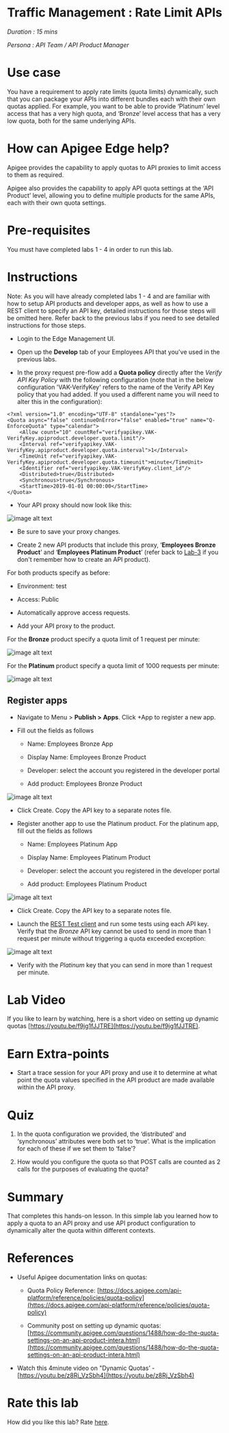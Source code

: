 # Traffic Management : Rate Limit APIs

*Duration : 15 mins*

*Persona : API Team / API Product Manager*

# Use case

You have a requirement to apply rate limits (quota limits) dynamically, such that you can package your APIs into different bundles each with their own quotas applied. For example, you want to be able to provide ‘Platinum’ level access that has a very high quota, and ‘Bronze’ level access that has a very low quota, both for the same underlying APIs.

# How can Apigee Edge help?

Apigee provides the capability to apply quotas to API proxies to limit access to them as required.

Apigee also provides the capability to apply API quota settings at the ‘API Product’ level, allowing you to define multiple products for the same APIs, each with their own quota settings.

# Pre-requisites

You must have completed labs 1 - 4 in order to run this lab. 

# Instructions

Note: As you will have already completed labs 1 - 4 and are familiar with how to setup API products and developer apps, as well as how to use a REST client to specify an API key, detailed instructions for those steps will be omitted here. Refer back to the previous labs if you need to see detailed instructions for those steps.

* Login to the Edge Management UI.

* Open up the **Develop** tab of your Employees API that you've used in the previous labs.

* In the proxy request pre-flow add a **Quota policy** directly after the *Verify API Key Policy* with the following configuration (note that in the below configuration 'VAK-VerifyKey' refers to the name of the Verify API Key policy that you had added. If you used a different name you will need to alter this in the configuration):

```
<?xml version="1.0" encoding="UTF-8" standalone="yes"?>
<Quota async="false" continueOnError="false" enabled="true" name="Q-EnforceQuota" type="calendar">
    <Allow count="10" countRef="verifyapikey.VAK-VerifyKey.apiproduct.developer.quota.limit"/>
    <Interval ref="verifyapikey.VAK-VerifyKey.apiproduct.developer.quota.interval">1</Interval>
    <TimeUnit ref="verifyapikey.VAK-VerifyKey.apiproduct.developer.quota.timeunit">minute</TimeUnit>
    <Identifier ref="verifyapikey.VAK-VerifyKey.client_id"/>
    <Distributed>true</Distributed>
    <Synchronous>true</Synchronous>
    <StartTime>2019-01-01 00:00:00</StartTime>
</Quota>
```

* Your API proxy should now look like this:

![image alt text](./media/image_0.png)

* Be sure to save your proxy changes.

* Create 2 new API products that include this proxy, ‘**Employees Bronze Product**’ and ‘**Employees Platinum Product**’ (refer back to [Lab-3](../Lab%203%20API%20Publishing%20-%20API%20Products%20and%20Developer%20Portals) if you don't remember how to create an API product).

For both products specify as before:

  * Environment: test

  * Access: Public

  * Automatically approve access requests.

  * Add your API proxy to the product.

For the **Bronze** product specify a quota limit of 1 request per minute:

![image alt text](./media/image_1.png)

For the **Platinum** product specify a quota limit of 1000 requests per minute:

![image alt text](./media/image_2.png)	

## Register apps

* Navigate to Menu > **Publish > Apps**. Click +App to register a new app.

* Fill out the fields as follows
    * Name: Employees Bronze App
    
    * Display Name: Employees Bronze Product
    
    * Developer: select the account you registered in the developer portal
    
    * Add product: Employees Bronze Product
    
![image alt text](./media/image_4.png)	
    
* Click Create. Copy the API key to a separate notes file.

* Register another app to use the Platinum product. For the platinum app, fill out the fields as follows

    * Name: Employees Platinum App
    
    * Display Name: Employees Platinum Product
    
    * Developer: select the account you registered in the developer portal
    
    * Add product: Employees Platinum Product
    
![image alt text](./media/image_5.png)

* Click Create. Copy the API key to a separate notes file.

* Launch the [REST Test client](https://apigee-restclient.appspot.com/) and run some tests using each API key. Verify that the *Bronze* API key cannot be used to send in more than 1 request per minute without triggering a quota exceeded exception:

![image alt text](./media/image_3.png)

* Verify with the *Platinum* key that you can send in more than 1 request per minute.	

# Lab Video

If you like to learn by watching, here is a short video on setting up dynamic quotas [https://youtu.be/f9jg1fJJTRE](https://youtu.be/f9jg1fJJTRE).

# Earn Extra-points

* Start a trace session for your API proxy and use it to determine at what point the quota values specified in the API product are made available within the API proxy.

# Quiz

1. In the quota configuration we provided, the ‘distributed’ and ‘synchronous’ attributes were both set to ‘true’. What is the implication for each of these if we set them to ‘false’?

2. How would you configure the quota so that POST calls are counted as 2 calls for the purposes of evaluating the quota?

# Summary

That completes this hands-on lesson. In this simple lab you learned how to apply a quota to an API proxy and use API product configuration to dynamically alter the quota within different contexts.

# References

* Useful Apigee documentation links on quotas: 

    * Quota Policy Reference: [https://docs.apigee.com/api-platform/reference/policies/quota-policy](https://docs.apigee.com/api-platform/reference/policies/quota-policy)

    * Community post on setting up dynamic quotas: [https://community.apigee.com/questions/1488/how-do-the-quota-settings-on-an-api-product-intera.html](https://community.apigee.com/questions/1488/how-do-the-quota-settings-on-an-api-product-intera.html) 

* Watch this 4minute video on "Dynamic Quotas’ - [https://youtu.be/z8Rj_VzSbh4](https://youtu.be/z8Rj_VzSbh4) 

# Rate this lab

How did you like this lab? Rate [here](https://goo.gl/forms/BJGUY07XCGboHxrw2).


